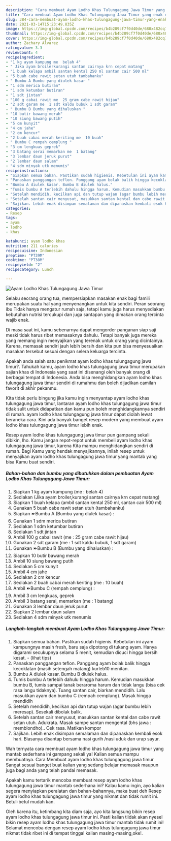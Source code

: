 ```yaml
---
description: "Cara membuat Ayam Lodho Khas Tulungagung Jawa Timur yang enak dan Mudah Dibuat"
title: "Cara membuat Ayam Lodho Khas Tulungagung Jawa Timur yang enak dan Mudah Dibuat"
slug: 384-cara-membuat-ayam-lodho-khas-tulungagung-jawa-timur-yang-enak-dan-mudah-dibuat
date: 2021-03-14T15:23:49.835Z
image: https://img-global.cpcdn.com/recipes/b4b289cf7f0d40de/680x482cq70/ayam-lodho-khas-tulungagung-jawa-timur-foto-resep-utama.jpg
thumbnail: https://img-global.cpcdn.com/recipes/b4b289cf7f0d40de/680x482cq70/ayam-lodho-khas-tulungagung-jawa-timur-foto-resep-utama.jpg
cover: https://img-global.cpcdn.com/recipes/b4b289cf7f0d40de/680x482cq70/ayam-lodho-khas-tulungagung-jawa-timur-foto-resep-utama.jpg
author: Zachary Alvarez
ratingvalue: 3.3
reviewcount: 4
recipeingredient:
- "1 kg ayam kampung me  belah 4"
- " Jika ayam broilerkurangi santan cairnya krn cepat matang"
- "1 buah kelapa ambil santan kental 250 ml santan cair 500 ml"
- "5 buah cabe rawit setan utuh tambahanku"
- " Bumbu A Bumbu yang diulek kasar "
- "1 sdm merica butiran"
- "1 sdm ketumbar butiran"
- "1 sdt jintan"
- "100 g cabai rawit me  25 gram cabe rawit hijau"
- "2 sdt garam me  1 sdt kaldu bubuk 1 sdt garam"
- " Bumbu B Bumbu yang dihaluskan "
- "10 butir bawang merah"
- "10 siung bawang putih"
- "5 cm kunyit"
- "4 cm jahe"
- "2 cm kencur"
- "2 buah cabai merah keriting me  10 buah"
- " Bumbu C rempah cemplung "
- "3 cm lengkuas geprek"
- "3 batang serai memarkan me  1 batang"
- "3 lembar daun jeruk purut"
- "2 lembar daun salam"
- "4 sdm minyak utk menumis"
recipeinstructions:
- "Siapkan semua bahan. Pastikan sudah higienis. Kebetulan ini ayam kampungnya masih fresh, baru saja dipotong di tukang ayam. Hanya digarami secukupnya selama 5 menit, kemudian dicuci hingga bersih kesat.           (lihat tips)"
- "Panaskan panggangan teflon. Panggang ayam bolak balik hingga kecoklatan (masih setengah matang) kurleb10 menitan."
- "Bumbu A diulek kasar. Bumbu B diulek halus."
- "Tumis bumbu A terlebih dahulu hingga harum. Kemudian masukkan bumbu B, tumis sampai tanak beraroma harum dan tidak langu (bisa cek rasa langu tidaknya). Tuang santan cair, biarkan mendidih. Lalu masukkan ayam dan bumbu C (rempah cemplung). Masak hingga mendidih"
- "Setelah mendidih, kecilkan api dan tutup wajan (agar bumbu lebih meresap). Sesekali dibolak balik."
- "Setelah santan cair menyusut, masukkan santan kental dan cabe rawit setan utuh. Adukrata. Masak sampe santan mengental (bhs jawa : memblondho).. Cek rasa. Matikan kompor"
- "Sajikan. Lebih enak disimpan semalaman dan dipanaskan kembali esok hari. Biasanya disantap bersama nasi gurih /nasi uduk dan urap sayur."
categories:
- Resep
tags:
- ayam
- lodho
- khas

katakunci: ayam lodho khas 
nutrition: 211 calories
recipecuisine: Indonesian
preptime: "PT39M"
cooktime: "PT38M"
recipeyield: "2"
recipecategory: Lunch

---
```



![Ayam Lodho Khas Tulungagung Jawa Timur](https://img-global.cpcdn.com/recipes/b4b289cf7f0d40de/680x482cq70/ayam-lodho-khas-tulungagung-jawa-timur-foto-resep-utama.jpg)

Selaku seorang orang tua, mempersiapkan masakan enak bagi famili merupakan suatu hal yang menyenangkan untuk kita sendiri. Peran seorang ibu Tidak hanya mengatur rumah saja, tetapi kamu juga harus menyediakan kebutuhan nutrisi tercukupi dan juga santapan yang dimakan orang tercinta wajib enak.

Di masa  saat ini, kamu sebenarnya dapat mengorder panganan siap saji meski tidak harus ribet memasaknya dahulu. Tetapi banyak juga mereka yang memang ingin menyajikan yang terenak untuk orang yang dicintainya. Karena, memasak sendiri jauh lebih bersih dan kita pun bisa menyesuaikan masakan tersebut sesuai dengan selera keluarga tercinta. 



Apakah anda salah satu penikmat ayam lodho khas tulungagung jawa timur?. Tahukah kamu, ayam lodho khas tulungagung jawa timur merupakan sajian khas di Indonesia yang saat ini disenangi oleh banyak orang di berbagai tempat di Indonesia. Anda bisa menghidangkan ayam lodho khas tulungagung jawa timur sendiri di rumahmu dan boleh dijadikan camilan favorit di akhir pekanmu.

Kita tidak perlu bingung jika kamu ingin menyantap ayam lodho khas tulungagung jawa timur, lantaran ayam lodho khas tulungagung jawa timur tidak sulit untuk didapatkan dan kamu pun boleh menghidangkannya sendiri di rumah. ayam lodho khas tulungagung jawa timur dapat diolah lewat beraneka cara. Kini ada banyak banget resep modern yang membuat ayam lodho khas tulungagung jawa timur lebih enak.

Resep ayam lodho khas tulungagung jawa timur pun gampang sekali dibikin, lho. Kamu jangan repot-repot untuk membeli ayam lodho khas tulungagung jawa timur, karena Kita mampu menghidangkan sendiri di rumah. Bagi Kamu yang hendak menyajikannya, inilah resep untuk menyajikan ayam lodho khas tulungagung jawa timur yang mantab yang bisa Kamu buat sendiri.

<!--inarticleads1-->

##### Bahan-bahan dan bumbu yang dibutuhkan dalam pembuatan Ayam Lodho Khas Tulungagung Jawa Timur:

1. Siapkan 1 kg ayam kampung (me : belah 4)
1. Sediakan  (Jika ayam broiler,kurangi santan cairnya krn cepat matang)
1. Siapkan 1 buah kelapa (ambil santan kental 250 ml, santan cair 500 ml)
1. Gunakan 5 buah cabe rawit setan utuh (tambahanku)
1. Siapkan  ⏩Bumbu A (Bumbu yang diulek kasar) :
1. Gunakan 1 sdm merica butiran
1. Sediakan 1 sdm ketumbar butiran
1. Sediakan 1 sdt jintan
1. Ambil 100 g cabai rawit (me : 25 gram cabe rawit hijau)
1. Gunakan 2 sdt garam (me : 1 sdt kaldu bubuk, 1 sdt garam)
1. Gunakan  ⏩Bumbu B (Bumbu yang dihaluskan) :
1. Siapkan 10 butir bawang merah
1. Ambil 10 siung bawang putih
1. Sediakan 5 cm kunyit
1. Ambil 4 cm jahe
1. Sediakan 2 cm kencur
1. Sediakan 2 buah cabai merah keriting (me : 10 buah)
1. Ambil  ⏩Bumbu C (rempah cemplung) :
1. Ambil 3 cm lengkuas, geprek
1. Ambil 3 batang serai, memarkan (me : 1 batang)
1. Gunakan 3 lembar daun jeruk purut
1. Siapkan 2 lembar daun salam
1. Sediakan 4 sdm minyak utk menumis




<!--inarticleads2-->

##### Langkah-langkah membuat Ayam Lodho Khas Tulungagung Jawa Timur:

1. Siapkan semua bahan. Pastikan sudah higienis. Kebetulan ini ayam kampungnya masih fresh, baru saja dipotong di tukang ayam. Hanya digarami secukupnya selama 5 menit, kemudian dicuci hingga bersih kesat. -           (lihat tips)
1. Panaskan panggangan teflon. Panggang ayam bolak balik hingga kecoklatan (masih setengah matang) kurleb10 menitan.
1. Bumbu A diulek kasar. Bumbu B diulek halus.
1. Tumis bumbu A terlebih dahulu hingga harum. Kemudian masukkan bumbu B, tumis sampai tanak beraroma harum dan tidak langu (bisa cek rasa langu tidaknya). Tuang santan cair, biarkan mendidih. Lalu masukkan ayam dan bumbu C (rempah cemplung). Masak hingga mendidih
1. Setelah mendidih, kecilkan api dan tutup wajan (agar bumbu lebih meresap). Sesekali dibolak balik.
1. Setelah santan cair menyusut, masukkan santan kental dan cabe rawit setan utuh. Adukrata. Masak sampe santan mengental (bhs jawa : memblondho).. Cek rasa. Matikan kompor
1. Sajikan. Lebih enak disimpan semalaman dan dipanaskan kembali esok hari. Biasanya disantap bersama nasi gurih /nasi uduk dan urap sayur.




Wah ternyata cara membuat ayam lodho khas tulungagung jawa timur yang mantab sederhana ini gampang sekali ya! Kalian semua mampu membuatnya. Cara Membuat ayam lodho khas tulungagung jawa timur Sangat sesuai banget buat kalian yang sedang belajar memasak maupun juga bagi anda yang telah pandai memasak.

Apakah kamu tertarik mencoba membuat resep ayam lodho khas tulungagung jawa timur mantab sederhana ini? Kalau kamu ingin, ayo kalian segera menyiapkan peralatan dan bahan-bahannya, maka buat deh Resep ayam lodho khas tulungagung jawa timur yang nikmat dan tidak rumit ini. Betul-betul mudah kan. 

Oleh karena itu, ketimbang kita diam saja, ayo kita langsung bikin resep ayam lodho khas tulungagung jawa timur ini. Pasti kalian tiidak akan nyesel bikin resep ayam lodho khas tulungagung jawa timur mantab tidak rumit ini! Selamat mencoba dengan resep ayam lodho khas tulungagung jawa timur nikmat tidak ribet ini di tempat tinggal kalian masing-masing,oke!.

